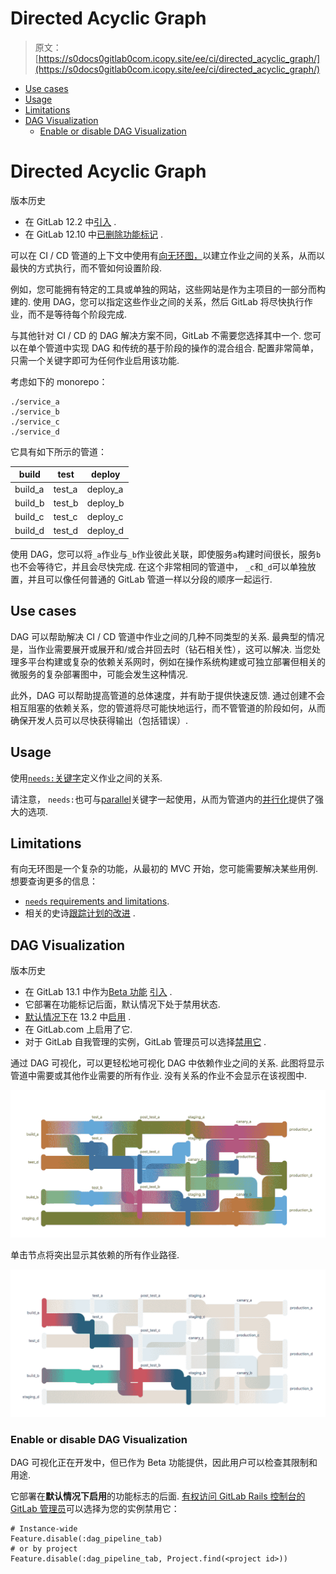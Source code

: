 # Directed Acyclic Graph

> 原文：[https://s0docs0gitlab0com.icopy.site/ee/ci/directed_acyclic_graph/](https://s0docs0gitlab0com.icopy.site/ee/ci/directed_acyclic_graph/)

*   [Use cases](#use-cases)
*   [Usage](#usage)
*   [Limitations](#limitations)
*   [DAG Visualization](#dag-visualization)
    *   [Enable or disable DAG Visualization](#enable-or-disable-dag-visualization-core-only)

# Directed Acyclic Graph[](#directed-acyclic-graph "Permalink")

版本历史

*   在 GitLab 12.2 中[引入](https://gitlab.com/gitlab-org/gitlab-foss/-/issues/47063) .
*   在 GitLab 12.10 中[已删除功能标记](https://gitlab.com/gitlab-org/gitlab/-/issues/206902) .

可以在 CI / CD 管道的上下文中使用有[向无环图，](https://www.techopedia.com/definition/5739/directed-acyclic-graph-dag)以建立作业之间的关系，从而以最快的方式执行，而不管如何设置阶段.

例如，您可能拥有特定的工具或单独的网站，这些网站是作为主项目的一部分而构建的. 使用 DAG，您可以指定这些作业之间的关系，然后 GitLab 将尽快执行作业，而不是等待每个阶段完成.

与其他针对 CI / CD 的 DAG 解决方案不同，GitLab 不需要您选择其中一个. 您可以在单个管道中实现 DAG 和传统的基于阶段的操作的混合组合. 配置非常简单，只需一个关键字即可为任何作业启用该功能.

考虑如下的 monorepo：

```
./service_a
./service_b
./service_c
./service_d 
```

它具有如下所示的管道：

| build | test | deploy |
| --- | --- | --- |
| build_a | test_a | deploy_a |
| build_b | test_b | deploy_b |
| build_c | test_c | deploy_c |
| build_d | test_d | deploy_d |

使用 DAG，您可以将`_a`作业与`_b`作业彼此关联，即使服务`a`构建时间很长，服务`b`也不会等待它，并且会尽快完成. 在这个非常相同的管道中， `_c`和`_d`可以单独放置，并且可以像任何普通的 GitLab 管道一样以分段的顺序一起运行.

## Use cases[](#use-cases "Permalink")

DAG 可以帮助解决 CI / CD 管道中作业之间的几种不同类型的关系. 最典型的情况是，当作业需要展开或展开和/或合并回去时（钻石相关性），这可以解决. 当您处理多平台构建或复杂的依赖关系网时，例如在操作系统构建或可独立部署但相关的微服务的复杂部署图中，可能会发生这种情况.

此外，DAG 可以帮助提高管道的总体速度，并有助于提供快速反馈. 通过创建不会相互阻塞的依赖关系，您的管道将尽可能快地运行，而不管管道的阶段如何，从而确保开发人员可以尽快获得输出（包括错误）.

## Usage[](#usage "Permalink")

使用[`needs:`关键字](../yaml/README.html#needs)定义作业之间的关系.

请注意， `needs:`也可与[parallel](../yaml/README.html#parallel)关键字一起使用，从而为管道内的[并行化](../yaml/README.html#parallel)提供了强大的选项.

## Limitations[](#limitations "Permalink")

有向无环图是一个复杂的功能，从最初的 MVC 开始，您可能需要解决某些用例. 想要查询更多的信息：

*   [`needs` requirements and limitations](../yaml/README.html#requirements-and-limitations).
*   相关的史诗[跟踪计划的改进](https://gitlab.com/groups/gitlab-org/-/epics/1716) .

## DAG Visualization[](#dag-visualization "Permalink")

版本历史

*   在 GitLab 13.1 中作为[Beta 功能](https://about.gitlab.com/handbook/product/#beta) [引入](https://gitlab.com/gitlab-org/gitlab/-/issues/215517) .
*   它部署在功能标记后面，默认情况下处于禁用状态.
*   [默认情况下](https://gitlab.com/gitlab-org/gitlab/-/merge_requests/36802)在 13.2 中[启用](https://gitlab.com/gitlab-org/gitlab/-/merge_requests/36802) .
*   在 GitLab.com 上启用了它.
*   对于 GitLab 自我管理的实例，GitLab 管理员可以选择[禁用它](#enable-or-disable-dag-visualization-core-only) .

通过 DAG 可视化，可以更轻松地可视化 DAG 中依赖作业之间的关系. 此图将显示管道中需要或其他作业需要的所有作业. 没有关系的作业不会显示在该视图中.

[![DAG visualization example](img/33ae5f16a8ad7c683e894a2a3032cfa9.png)](img/dag_graph_example_v13_1.png)

单击节点将突出显示其依赖的所有作业路径.

[![DAG visualization with path highlight](img/61dd95f1efb048c48f6ab843e79120d0.png)](img/dag_graph_example_clicked_v13_1.png)

### Enable or disable DAG Visualization[](#enable-or-disable-dag-visualization-core-only "Permalink")

DAG 可视化正在开发中，但已作为 Beta 功能提供，因此用户可以检查其限制和用途.

它部署在**默认情况下启用**的功能标志的后面. [有权访问 GitLab Rails 控制台的 GitLab 管理员](../../administration/feature_flags.html)可以选择为您的实例禁用它：

```
# Instance-wide
Feature.disable(:dag_pipeline_tab)
# or by project
Feature.disable(:dag_pipeline_tab, Project.find(<project id>)) 
```